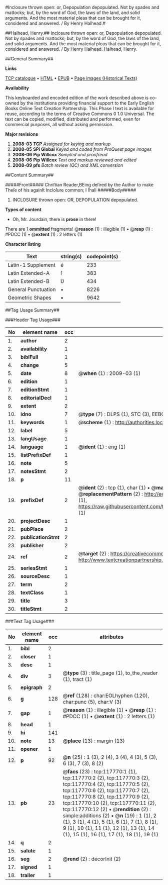 #Inclosure thrown open: or, Depopulation depopulated. Not by spades and mattocks; but, by the word of God, the laws of the land, and solid arguments. And the most material pleas that can be brought for it, considered and answered. / By Henry Halhead.#

##Halhead, Henry.##
Inclosure thrown open: or, Depopulation depopulated. Not by spades and mattocks; but, by the word of God, the laws of the land, and solid arguments. And the most material pleas that can be brought for it, considered and answered. / By Henry Halhead.
Halhead, Henry.

##General Summary##

**Links**

[TCP catalogue](http://www.ota.ox.ac.uk/tcp/)  • 
[HTML](http://tei.it.ox.ac.uk/tcp/Texts-HTML/free/A86/A86571.html)  • 
[EPUB](http://tei.it.ox.ac.uk/tcp/Texts-EPUB/free/A86/A86571.epub) • 
[Page images (Historical Texts)](https://data.historicaltexts.jisc.ac.uk/view?pubId=eebo-99865525e&pageId=eebo-99865525e-117770-1)

**Availability**

This keyboarded and encoded edition of the
	       work described above is co-owned by the institutions
	       providing financial support to the Early English Books
	       Online Text Creation Partnership. This Phase I text is
	       available for reuse, according to the terms of Creative
	       Commons 0 1.0 Universal. The text can be copied,
	       modified, distributed and performed, even for
	       commercial purposes, all without asking permission.

**Major revisions**

1. __2008-03__ __TCP__ *Assigned for keying and markup*
1. __2008-05__ __SPi Global__ *Keyed and coded from ProQuest page images*
1. __2008-06__ __Pip Willcox__ *Sampled and proofread*
1. __2008-06__ __Pip Willcox__ *Text and markup reviewed and edited*
1. __2008-09__ __pfs__ *Batch review (QC) and XML conversion*

##Content Summary##

#####Front#####
Chriſtian Reader,BEing deſired by the Author to make Theſe of his againſt Incloſure common; I ſhall 
#####Body#####

1. INCLOSURE thrown open: OR, DEPOPULATION depopulated.

**Types of content**

  * Oh, Mr. Jourdain, there is **prose** in there!

There are 1 **ommitted** fragments! 
 @__reason__ (1) : illegible (1)  •  @__resp__ (1) : #PDCC (1)  •  @__extent__ (1) : 2 letters (1)

**Character listing**


|Text|string(s)|codepoint(s)|
|---|---|---|
|Latin-1 Supplement|é|233|
|Latin Extended-A|ſ|383|
|Latin Extended-B|Ʋ|434|
|General Punctuation|•|8226|
|Geometric Shapes|▪|9642|

##Tag Usage Summary##

###Header Tag Usage###

|No|element name|occ|attributes|
|---|---|---|---|
|1.|__author__|2||
|2.|__availability__|1||
|3.|__biblFull__|1||
|4.|__change__|5||
|5.|__date__|8| @__when__ (1) : 2009-03 (1)|
|6.|__edition__|1||
|7.|__editionStmt__|1||
|8.|__editorialDecl__|1||
|9.|__extent__|2||
|10.|__idno__|7| @__type__ (7) : DLPS (1), STC (3), EEBO-CITATION (1), PROQUEST (1), VID (1)|
|11.|__keywords__|1| @__scheme__ (1) : http://authorities.loc.gov/ (1)|
|12.|__label__|5||
|13.|__langUsage__|1||
|14.|__language__|1| @__ident__ (1) : eng (1)|
|15.|__listPrefixDef__|1||
|16.|__note__|5||
|17.|__notesStmt__|2||
|18.|__p__|11||
|19.|__prefixDef__|2| @__ident__ (2) : tcp (1), char (1)  •  @__matchPattern__ (2) : ([0-9\-]+):([0-9IVX]+) (1), (.+) (1)  •  @__replacementPattern__ (2) : http://eebo.chadwyck.com/downloadtiff?vid=$1&page=$2 (1), https://raw.githubusercontent.com/textcreationpartnership/Texts/master/tcpchars.xml#$1 (1)|
|20.|__projectDesc__|1||
|21.|__pubPlace__|2||
|22.|__publicationStmt__|2||
|23.|__publisher__|2||
|24.|__ref__|2| @__target__ (2) : https://creativecommons.org/publicdomain/zero/1.0/ (1), http://www.textcreationpartnership.org/docs/. (1)|
|25.|__seriesStmt__|1||
|26.|__sourceDesc__|1||
|27.|__term__|2||
|28.|__textClass__|1||
|29.|__title__|3||
|30.|__titleStmt__|2||


###Text Tag Usage###

|No|element name|occ|attributes|
|---|---|---|---|
|1.|__bibl__|2||
|2.|__closer__|1||
|3.|__desc__|1||
|4.|__div__|3| @__type__ (3) : title_page (1), to_the_reader (1), tract (1)|
|5.|__epigraph__|2||
|6.|__g__|128| @__ref__ (128) : char:EOLhyphen (120), char:punc (5), char:V (3)|
|7.|__gap__|1| @__reason__ (1) : illegible (1)  •  @__resp__ (1) : #PDCC (1)  •  @__extent__ (1) : 2 letters (1)|
|8.|__head__|1||
|9.|__hi__|141||
|10.|__note__|13| @__place__ (13) : margin (13)|
|11.|__opener__|1||
|12.|__p__|92| @__n__ (25) : 1 (3), 2 (4), 3 (4), 4 (3), 5 (3), 6 (3), 7 (3), 8 (2)|
|13.|__pb__|23| @__facs__ (23) : tcp:117770:1 (1), tcp:117770:2 (2), tcp:117770:3 (2), tcp:117770:4 (2), tcp:117770:5 (2), tcp:117770:6 (2), tcp:117770:7 (2), tcp:117770:8 (2), tcp:117770:9 (2), tcp:117770:10 (2), tcp:117770:11 (2), tcp:117770:12 (2)  •  @__rendition__ (2) : simple:additions (2)  •  @__n__ (19) : 1 (1), 2 (1), 3 (1), 4 (1), 5 (1), 6 (1), 7 (1), 8 (1), 9 (1), 10 (1), 11 (1), 12 (1), 13 (1), 14 (1), 15 (1), 16 (1), 17 (1), 18 (1), 19 (1)|
|14.|__q__|2||
|15.|__salute__|1||
|16.|__seg__|2| @__rend__ (2) : decorInit (2)|
|17.|__signed__|1||
|18.|__trailer__|1||
